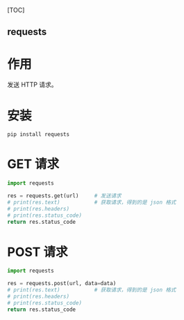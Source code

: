 [TOC]

requests
---

# 作用
发送 HTTP 请求。

# 安装
```
pip install requests
```

# GET 请求
```python
import requests

res = requests.get(url)     # 发送请求
# print(res.text)           # 获取请求，得到的是 json 格式
# print(res.headers)
# print(res.status_code)
return res.status_code
```

# POST 请求
```python
import requests

res = requests.post(url, data=data)
# print(res.text)           # 获取请求，得到的是 json 格式
# print(res.headers)
# print(res.status_code)
return res.status_code
```